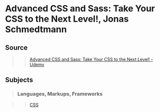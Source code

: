 # Advanced CSS and Sass: Take Your CSS to the Next Level!, Jonas Schmedtmann

## Source

>>[Advanced CSS and Sass: Take Your CSS to the Next Level! - Udemy](https://www.udemy.com/advanced-css-and-sass)

## Subjects

>### Languages, Markups, Frameworks

>>[CSS](../subjects/css.md)
